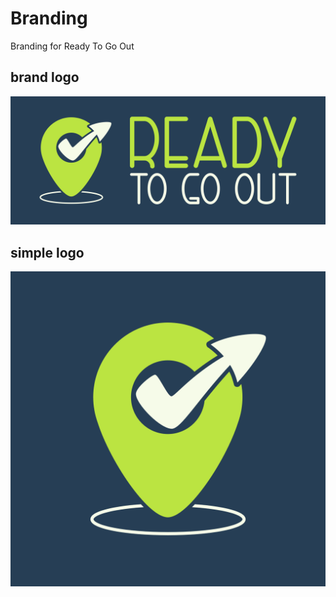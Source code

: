 # Branding
Branding for Ready To Go Out

## brand logo
![brand_logo](png/logo_brand.png)

## simple logo
![logo](png/logo.png)
